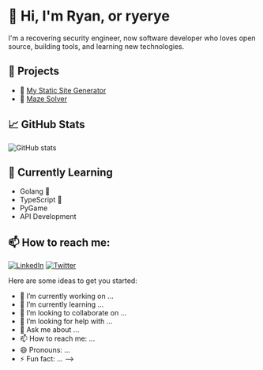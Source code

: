 # 👋 Hi, I'm Ryan, or ryerye

I'm a recovering security engineer, now software developer who loves open source, building tools, and learning new technologies.

## 🔭 Projects
- 🚀 [My Static Site Generator](https://github.com/yourusername/static-site-generator)
- 🧩 [Maze Solver](https://github.com/yourusername/maze-solver)

## 📈 GitHub Stats
![GitHub stats](https://github-readme-stats.vercel.app/api?username=gingerknight&show_icons=true&theme=radical)

## 🌱 Currently Learning
- Golang 🐹
- TypeScript 🔷
- PyGame
- API Development

## 📫 How to reach me:
[![LinkedIn](https://img.shields.io/badge/-LinkedIn-blue?style=flat&logo=linkedin)](https://www.linkedin.com/in/yourprofile)
[![Twitter](https://img.shields.io/badge/-Twitter-blue?style=flat&logo=twitter)](https://twitter.com/yourhandle)

Here are some ideas to get you started:

- 🔭 I’m currently working on ...
- 🌱 I’m currently learning ...
- 👯 I’m looking to collaborate on ...
- 🤔 I’m looking for help with ...
- 💬 Ask me about ...
- 📫 How to reach me: ...
- 😄 Pronouns: ...
- ⚡ Fun fact: ...
-->
